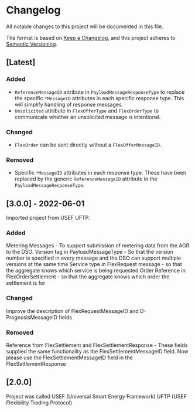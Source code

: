 <!--
SPDX-FileCopyrightText: 2020-2023 Contributors to the Shapeshifter project

SPDX-License-Identifier: Apache-2.0
-->

# Changelog

All notable changes to this project will be documented in this file.

The format is based on [Keep a Changelog](https://keepachangelog.com/en/1.0.0/),
and this project adheres to [Semantic Versioning](https://semver.org/spec/v2.0.0.html).

## [Latest]

### Added
* `ReferenceMessageID` attribute in `PayloadMessageResponseType` to replace the specific `*MessageID` attributes in each specific response type. This will simplify handling of response messages.
* `Unsolicited` attribute in `FlexOfferType` and `FlexOrderType` to communicate whether an unsolicited message is intentional.

### Changed
* `FlexOrder` can be sent directly without a `FlexOfferMessageID`.

### Removed
* Specific `*MessageID` attributes in each response type. These have been replaced by the generic `ReferenceMessageID` attribute in the `PayloadMessageResponseType`.

## [3.0.0] - 2022-06-01

Imported project from USEF UFTP.

### Added

Metering Messages - To support submission of metering data from the AGR to the DSO.
Version tag in PayloadMessageType - So that the version number is specified in every message and the DSO can support multiple versions at the same time
Service type in FlexRequest message - so that the aggregate knows which service is being requested
Order Reference in FlexOrderSettlement - so that the aggregate knows which order the settlement is for

### Changed
Improve the description of FlexRequestMessageID and D-PrognosisMessageID fields

### Removed
Reference from FlexSettlement and FlexSettlementResponse - These fields supplied the same functionality as the FlexSettlementMessageID field. Now please use the FlexSettlementMessageID field in the FlexSettlementResponse

## [2.0.0]

Project was called USEF (Universal Smart Energy Framework) UFTP (USEF Flexibility Trading Protocol)